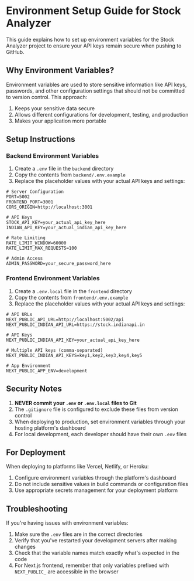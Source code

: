 # Environment Setup Guide for Stock Analyzer

This guide explains how to set up environment variables for the Stock Analyzer project to ensure your API keys remain secure when pushing to GitHub.

## Why Environment Variables?

Environment variables are used to store sensitive information like API keys, passwords, and other configuration settings that should not be committed to version control. This approach:

1. Keeps your sensitive data secure
2. Allows different configurations for development, testing, and production
3. Makes your application more portable

## Setup Instructions

### Backend Environment Variables

1. Create a `.env` file in the `backend` directory
2. Copy the contents from `backend/.env.example`
3. Replace the placeholder values with your actual API keys and settings:

```
# Server Configuration
PORT=5002
FRONTEND_PORT=3001
CORS_ORIGIN=http://localhost:3001

# API Keys
STOCK_API_KEY=your_actual_api_key_here
INDIAN_API_KEY=your_actual_indian_api_key_here

# Rate Limiting
RATE_LIMIT_WINDOW=60000
RATE_LIMIT_MAX_REQUESTS=100

# Admin Access
ADMIN_PASSWORD=your_secure_password_here
```

### Frontend Environment Variables

1. Create a `.env.local` file in the `frontend` directory
2. Copy the contents from `frontend/.env.example`
3. Replace the placeholder values with your actual API keys and settings:

```
# API URLs
NEXT_PUBLIC_API_URL=http://localhost:5002/api
NEXT_PUBLIC_INDIAN_API_URL=https://stock.indianapi.in

# API Keys
NEXT_PUBLIC_INDIAN_API_KEY=your_actual_api_key_here

# Multiple API keys (comma-separated)
NEXT_PUBLIC_INDIAN_API_KEYS=key1,key2,key3,key4,key5

# App Environment
NEXT_PUBLIC_APP_ENV=development
```

## Security Notes

1. **NEVER commit your `.env` or `.env.local` files to Git**
2. The `.gitignore` file is configured to exclude these files from version control
3. When deploying to production, set environment variables through your hosting platform's dashboard
4. For local development, each developer should have their own `.env` files

## For Deployment

When deploying to platforms like Vercel, Netlify, or Heroku:

1. Configure environment variables through the platform's dashboard
2. Do not include sensitive values in build commands or configuration files
3. Use appropriate secrets management for your deployment platform

## Troubleshooting

If you're having issues with environment variables:

1. Make sure the `.env` files are in the correct directories
2. Verify that you've restarted your development servers after making changes
3. Check that the variable names match exactly what's expected in the code
4. For Next.js frontend, remember that only variables prefixed with `NEXT_PUBLIC_` are accessible in the browser
